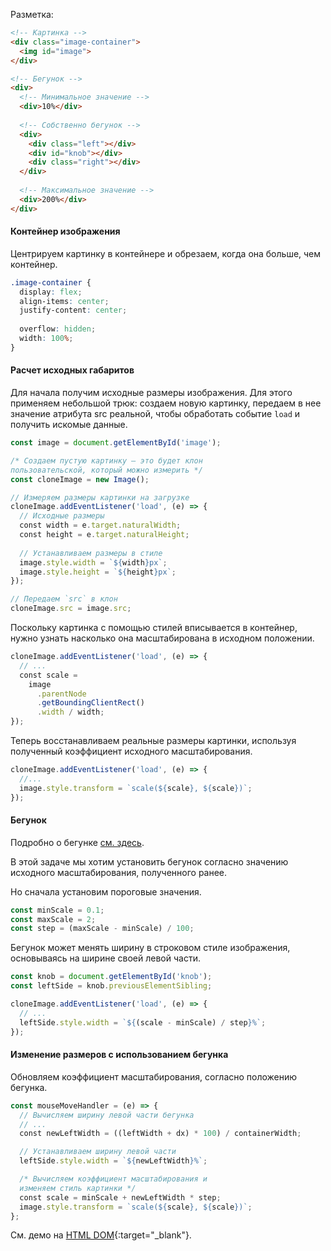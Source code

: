 Разметка:

```html
<!-- Картинка -->
<div class="image-container">
  <img id="image">
</div>

<!-- Бегунок -->
<div>
  <!-- Минимальное значение -->
  <div>10%</div>
  
  <!-- Собственно бегунок -->
  <div>
    <div class="left"></div>
    <div id="knob"></div>
    <div class="right"></div>
  </div>
  
  <!-- Максимальное значение -->
  <div>200%</div>
</div>
```

#### Контейнер изображения

Центрируем картинку в контейнере и обрезаем, когда она больше, чем контейнер.

```css
.image-container {
  display: flex;
  align-items: center;
  justify-content: center;
  
  overflow: hidden;
  width: 100%;
}
```

#### Расчет исходных габаритов

Для начала получим исходные размеры изображения. Для этого применяем небольшой трюк: создаем новую картинку, передаем в нее значение атрибута src реальной, чтобы обработать событие `load` и получить искомые данные.

```js
const image = document.getElementById('image');

/* Создаем пустую картинку — это будет клон
пользовательской, который можно измерить */
const cloneImage = new Image();

// Измеряем размеры картинки на загрузке
cloneImage.addEventListener('load', (e) => {
  // Исходные размеры
  const width = e.target.naturalWidth;
  const height = e.target.naturalHeight;
  
  // Устанавливаем размеры в стиле
  image.style.width = `${width}px`;
  image.style.height = `${height}px`;
});

// Передаем `src` в клон
cloneImage.src = image.src;
```

Поскольку картинка с помощью стилей вписывается в контейнер, нужно узнать насколько она масштабирована в исходном положении.

```js
cloneImage.addEventListener('load', (e) => {
  // ...
  const scale =
    image
      .parentNode
      .getBoundingClientRect()
      .width / width;
});
```

Теперь восстанавливаем реальные размеры картинки, используя полученный коэффициент исходного масштабирования.

```js
cloneImage.addEventListener('load', (e) => {
  //...
  image.style.transform = `scale(${scale}, ${scale})`;
});
```

#### Бегунок

Подробно о бегунке [см. здесь](#topic-range).

В этой задаче мы хотим установить бегунок согласно значению исходного масштабирования, полученного ранее.

Но сначала установим пороговые значения.


```js
const minScale = 0.1;
const maxScale = 2;
const step = (maxScale - minScale) / 100;
```

Бегунок может менять ширину в строковом стиле изображения, основываясь на ширине своей левой части.

```js
const knob = document.getElementById('knob');
const leftSide = knob.previousElementSibling;

cloneImage.addEventListener('load', (e) => {
  // ...
  leftSide.style.width = `${(scale - minScale) / step}%`;
});
```

#### Изменение размеров с использованием бегунка

Обновляем коэффициент масштабирования, согласно положению бегунка.

```js
const mouseMoveHandler = (e) => {
  // Вычисляем ширину левой части бегунка
  // ...
  const newLeftWidth = ((leftWidth + dx) * 100) / containerWidth;

  // Устанавливаем ширину левой части
  leftSide.style.width = `${newLeftWidth}%`;

  /* Вычисляем коэффициент масштабирования и
  изменяем стиль картинки */
  const scale = minScale + newLeftWidth * step;
  image.style.transform = `scale(${scale}, ${scale})`;
};
```

См. демо на [HTML DOM](https://htmldom.dev/demo/zoom-an-image/index.html){:target="_blank"}.
